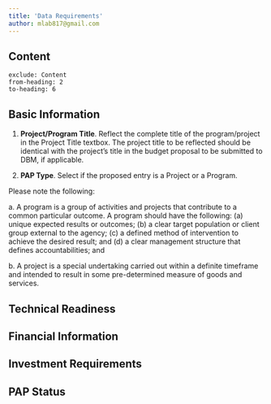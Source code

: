 ```yaml
---
title: 'Data Requirements'
author: mlab817@gmail.com
---
```


## Content

```toc
exclude: Content
from-heading: 2
to-heading: 6
```

## Basic Information

1. **Project/Program Title**. Reflect the complete title of the program/project in the Project Title textbox. The project title to be reflected should be identical with the project’s title in the budget proposal to be submitted to DBM, if applicable.

2. **PAP Type**. Select if the proposed entry is a Project or a Program.

  Please note the following:

  a. A program is a group of activities and projects that contribute to a common
particular outcome. A program should have the following: (a) unique expected
results or outcomes; (b) a clear target population or client group external to the
agency; (c) a defined method of intervention to achieve the desired result; and (d)
a clear management structure that defines accountabilities; and 

  b. A project is a special undertaking carried out within a definite timeframe and
intended to result in some pre-determined measure of goods and services.

## Technical Readiness

## Financial Information

## Investment Requirements

## PAP Status

